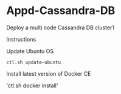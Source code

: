 # Appd-Cassandra-DB

Deploy a multi node Cassandra DB cluster1

Instructions

Update Ubuntu OS

`ctl.sh update-ubuntu`


Install latest version of Docker CE

'ctl.sh docker install'
